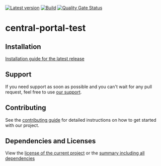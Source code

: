 [![Latest version](https://img.shields.io/maven-central/v/software.xdev/central-portal-test?logo=apache%20maven)](https://mvnrepository.com/artifact/software.xdev/central-portal-test)
[![Build](https://img.shields.io/github/actions/workflow/status/xdev-software/central-portal-test/check-build.yml?branch=develop)](https://github.com/xdev-software/central-portal-test/actions/workflows/check-build.yml?query=branch%3Adevelop)
[![Quality Gate Status](https://sonarcloud.io/api/project_badges/measure?project=xdev-software_central-portal-test&metric=alert_status)](https://sonarcloud.io/dashboard?id=xdev-software_central-portal-test)

# central-portal-test


## Installation
[Installation guide for the latest release](https://github.com/xdev-software/central-portal-test/releases/latest#Installation)

## Support
If you need support as soon as possible and you can't wait for any pull request, feel free to use [our support](https://xdev.software/en/services/support).

## Contributing
See the [contributing guide](./CONTRIBUTING.md) for detailed instructions on how to get started with our project.

## Dependencies and Licenses
View the [license of the current project](LICENSE) or the [summary including all dependencies](https://xdev-software.github.io/central-portal-test/dependencies)
